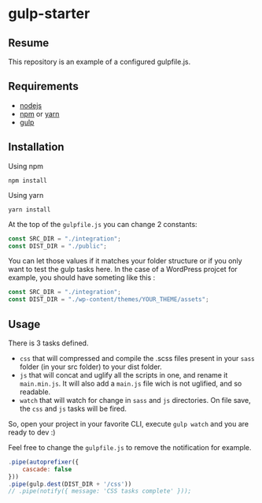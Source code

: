 # gulp-starter

## Resume
This repository is an example of a configured gulpfile.js. 

## Requirements

- [nodejs](https://nodejs.org/en/)
- [npm](https://www.npmjs.com/get-npm) or [yarn](https://classic.yarnpkg.com/en/docs/install/)
- [gulp](https://gulpjs.com/docs/en/getting-started/quick-start/) 

## Installation

Using npm
```
npm install
```

Using yarn
```
yarn install
```

At the top of the `gulpfile.js` you can change 2 constants:
```js
const SRC_DIR = "./integration";
const DIST_DIR = "./public";
```

You can let those values if it matches your folder structure or if you only want to test the gulp tasks here.
In the case of a WordPress projcet for example, you should have someting like this : 

```js
const SRC_DIR = "./integration";
const DIST_DIR = "./wp-content/themes/YOUR_THEME/assets";
```

## Usage

There is 3 tasks defined.

- `css` that will compressed and compile the .scss files present in your `sass` folder (in your src folder) to your dist folder.
- `js` that will concat and uglify all the scripts in one, and rename it `main.min.js`. It will also add a `main.js` file wich is not uglified, and so readable.
- `watch` that will watch for change in `sass` and `js` directories. On file save, the `css` and `js` tasks will be fired.

So, open your project in your favorite CLI, execute `gulp watch` and you are ready to dev :)

Feel free to change the `gulpfile.js` to remove the notification for example.

```js
.pipe(autoprefixer({
    cascade: false
}))
.pipe(gulp.dest(DIST_DIR + '/css'))
// .pipe(notify({ message: 'CSS tasks complete' }));
```


